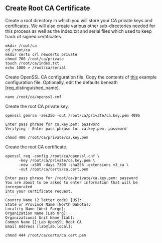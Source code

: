## Create Root CA Certificate
Create a root directory in which you will store your CA private keys and certificates. We will also create various other sub-directories needed for this process as well as the index.txt and serial files which used to keep track of signed certificates.
```
mkdir /root/ca
cd /root/ca
mkdir certs crl newcerts private
chmod 700 /root/ca/private
touch /root/ca/index.txt
echo 1000 > /root/ca/serial
```
Create OpenSSL CA configuration file. Copy the contents of [this](https://github.com/Bodayngo/openssl/blob/main/example-root-ca-config) example configuration file. Optionally, edit the defaults beneath [req_distinguished_name].
```
nano /root/ca/openssl.cnf
```
Create the root CA private key.
```
openssl genrsa -aes256 -out /root/ca/private/ca.key.pem 4096

Enter pass phrase for ca.key.pem: password
Verifying - Enter pass phrase for ca.key.pem: password

chmod 400 /root/ca/private/ca.key.pem
```
Create the root CA certificate.
```
openssl req -config /root/ca/openssl.cnf \
      -key /root/ca/private/ca.key.pem \
      -new -x509 -days 7300 -sha256 -extensions v3_ca \
      -out /root/ca/certs/ca.cert.pem

Enter pass phrase for /root/ca/private/ca.key.pem: password
You are about to be asked to enter information that will be incorporated
into your certificate request.
-----
Country Name (2 letter code) [US]:
State or Province Name [North Dakota]:
Locality Name [West Fargo]:
Organization Name [Lab Org]:
Organizational Unit Name [Lab]:
Common Name []:Lab OpenSSL Root CA
Email Address [lab@lab.local]:

chmod 444 /root/ca/certs/ca.cert.pem
```
